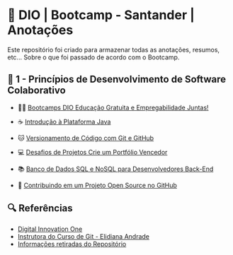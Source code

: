 # 📅 DIO | Bootcamp - Santander | Anotações

Este repositório foi criado para armazenar todas as anotações, resumos, etc... Sobre o que foi passado de acordo com o Bootcamp.

## 🧠 1 - Princípios de Desenvolvimento de Software Colaborativo

- 👨‍🎓 [Bootcamps DIO Educação Gratuita e Empregabilidade Juntas!](https://www.dio.me)

- ☕ [Introdução à Plataforma Java](https://www.dio.me)

- 🐱 [Versionamento de Código com Git e GitHub](https://github.com/gustavocarmomendes/Bootcamp-Santander/blob/main/1%20-%20Princ%C3%ADpios%20de%20Desenvolvimento%20de%20Software%20Colaborativo/3%20-%20Versionamento%20de%20C%C3%B3digo%20com%20Git%20e%20GitHub.md)

- 💻 [Desafios de Projetos Crie um Portfólio Vencedor](https://www.dio.me)

- 📚 [Banco de Dados SQL e NoSQL para Desenvolvedores Back-End](https://www.dio.me)

- 💼 [Contribuindo em um Projeto Open Source no GitHub](https://www.dio.me)


## 🔍 Referências
- [Digital Innovation One](https://www.dio.me)
- [Instrutora do Curso de Git - Elidiana Andrade](https://github.com/elidianaandrade)
- [Informações retiradas do Repositório](https://github.com/elidianaandrade/dio-curso-git-github)
